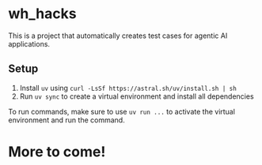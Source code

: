 # wh_hacks

This is a project that automatically creates test cases for agentic AI applications.

## Setup

1. Install `uv` using `curl -LsSf https://astral.sh/uv/install.sh | sh`
2. Run `uv sync` to create a virtual environment and install all dependencies

To run commands, make sure to use `uv run ...` to activate the virtual environment and run the command.

# More to come!
